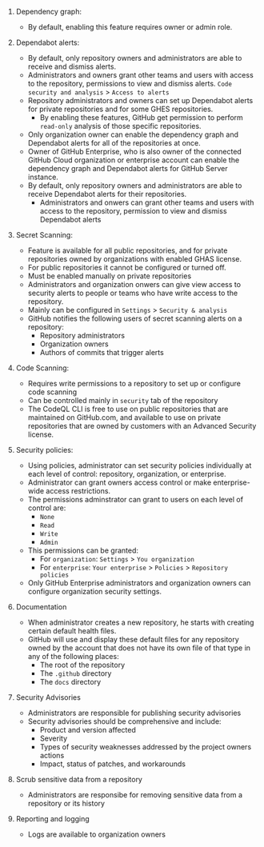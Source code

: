 1. Dependency graph:
    - By default, enabling this feature requires owner or admin role.


2. Dependabot alerts:
    - By default, only repository owners and administrators are able to receive and dismiss alerts.
    - Administrators and owners grant other teams and users with access to the repository, permissions to view and dismiss alerts. `Code security and analysis` > `Access to alerts`
    - Repository administrators and owners can set up Dependabot alerts for private repositories and for some GHES repositories. 
        - By enabling these features, GitHub get permission to perform `read-only` analysis of those specific repositories.
    - Only organization owner can enable the dependency graph and Dependabot alerts for all of the repositories at once.
    - Owner of GitHub Enterprise, who is also owner of the connected GitHub Cloud organization or enterprise account can enable the dependency graph and Dependabot alerts for GitHub Server instance.
    - By default, only repository owners and administrators are able to receive Dependabot alerts for their repositories.
        - Administrators and onwers can grant other teams and users with access to the repository, permission to view and dismiss Dependabot alerts


3. Secret Scanning:
    - Feature is available for all public repositories, and for private repositories owned by organizations with enabled GHAS license.
    - For public repositories it cannot be configured or turned off.
    - Must be enabled manually on private repositories
    - Administrators and organization onwers can give view access to security alerts to people or teams who have write access to the repository.
    - Mainly can be configured in `Settings` > `Security & analysis`
    - GitHub notifies the following users of secret scanning alerts on a repository:
        - Repository administrators
        - Organization owners
        - Authors of commits that trigger alerts


4. Code Scanning:
    - Requires write permissions to a repository to set up or configure code scanning
    - Can be controlled mainly in `security` tab of the repository
    - The CodeQL CLI is free to use on public repositories that are maintained on GitHub.com, and available to use on private repositories that are owned by customers with an Advanced Security license.


5. Security policies:
    - Using policies, administrator can set security policies individually at each level of control: repository, organization, or enterprise.
    - Administrator can grant owners access control or make enterprise-wide access restrictions.
    - The permissions adminstrator can grant to users on each level of control are:
        - `None`
        - `Read`
        - `Write`
        - `Admin`
    - This permissions can be granted:
        - For `organization`: `Settings` > `You organization`
        - For `enterprise`: `Your enterprise` > `Policies` > `Repository policies`
    - Only GitHub Enterprise administrators and organization owners can configure organization security settings.
    

6. Documentation
    - When administrator creates a new repository, he starts with creating certain default health files.
    - GitHub will use and display these default files for any repository owned by the account that does not have its own file of that type in any of the following places:
        - The root of the repository
        - The `.github` directory
        - The `docs` directory
    
7. Security Advisories
    - Administrators are responsible for publishing security advisories
    - Security advisories should be comprehensive and include:  
        - Product and version affected
        - Severity
        - Types of security weaknesses addressed by the project owners actions
        - Impact, status of patches, and workarounds
    

8. Scrub sensitive data from a repository
    - Administrators are responsibe for removing sensitive data from a repository or its history
    
9. Reporting and logging
    - Logs are available to organization owners
